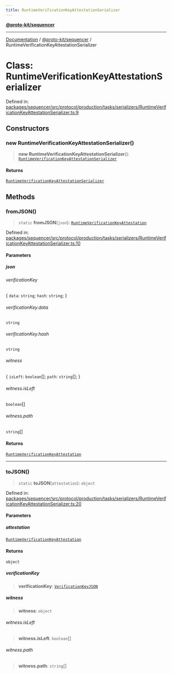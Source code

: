 ```yaml
---
title: RuntimeVerificationKeyAttestationSerializer
---
```


[**@proto-kit/sequencer**](../README.md)

***

[Documentation](../../../README.md) / [@proto-kit/sequencer](../README.md) / RuntimeVerificationKeyAttestationSerializer

# Class: RuntimeVerificationKeyAttestationSerializer

Defined in: [packages/sequencer/src/protocol/production/tasks/serializers/RuntimeVerificationKeyAttestationSerializer.ts:9](https://github.com/proto-kit/framework/blob/4d6b3b6da51b3edee0fbf25ce72c1f59ec61e891/packages/sequencer/src/protocol/production/tasks/serializers/RuntimeVerificationKeyAttestationSerializer.ts#L9)

## Constructors

### new RuntimeVerificationKeyAttestationSerializer()

> **new RuntimeVerificationKeyAttestationSerializer**(): [`RuntimeVerificationKeyAttestationSerializer`](RuntimeVerificationKeyAttestationSerializer.md)

#### Returns

[`RuntimeVerificationKeyAttestationSerializer`](RuntimeVerificationKeyAttestationSerializer.md)

## Methods

### fromJSON()

> `static` **fromJSON**(`json`): [`RuntimeVerificationKeyAttestation`](../../protocol/classes/RuntimeVerificationKeyAttestation.md)

Defined in: [packages/sequencer/src/protocol/production/tasks/serializers/RuntimeVerificationKeyAttestationSerializer.ts:10](https://github.com/proto-kit/framework/blob/4d6b3b6da51b3edee0fbf25ce72c1f59ec61e891/packages/sequencer/src/protocol/production/tasks/serializers/RuntimeVerificationKeyAttestationSerializer.ts#L10)

#### Parameters

##### json

###### verificationKey

\{ `data`: `string`; `hash`: `string`; \}

###### verificationKey.data

`string`

###### verificationKey.hash

`string`

###### witness

\{ `isLeft`: `boolean`[]; `path`: `string`[]; \}

###### witness.isLeft

`boolean`[]

###### witness.path

`string`[]

#### Returns

[`RuntimeVerificationKeyAttestation`](../../protocol/classes/RuntimeVerificationKeyAttestation.md)

***

### toJSON()

> `static` **toJSON**(`attestation`): `object`

Defined in: [packages/sequencer/src/protocol/production/tasks/serializers/RuntimeVerificationKeyAttestationSerializer.ts:20](https://github.com/proto-kit/framework/blob/4d6b3b6da51b3edee0fbf25ce72c1f59ec61e891/packages/sequencer/src/protocol/production/tasks/serializers/RuntimeVerificationKeyAttestationSerializer.ts#L20)

#### Parameters

##### attestation

[`RuntimeVerificationKeyAttestation`](../../protocol/classes/RuntimeVerificationKeyAttestation.md)

#### Returns

`object`

##### verificationKey

> **verificationKey**: [`VerificationKeyJSON`](../type-aliases/VerificationKeyJSON.md)

##### witness

> **witness**: `object`

###### witness.isLeft

> **witness.isLeft**: `boolean`[]

###### witness.path

> **witness.path**: `string`[]
